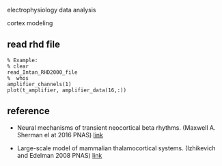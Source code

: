 electrophysiology data analysis 

cortex modeling

## read rhd file
```
% Example:
% clear
read_Intan_RHD2000_file
%  whos
amplifier_channels(1)
plot(t_amplifier, amplifier_data(16,:))
```


## reference

- Neural mechanisms of transient neocortical beta rhythms. (Maxwell A. Sherman el at 2016 PNAS) [link](https://www.pnas.org/content/113/33/E4885)
 
- Large-scale model of mammalian thalamocortical systems. (Izhikevich and Edelman 2008 PNAS)  [link](https://www.pnas.org/content/105/9/3593)
